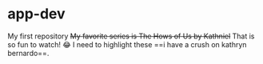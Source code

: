 # app-dev
My first repository
~~My favorite series is The Hows of Us by Kathniel~~
That is so fun to watch! :joy:
I need to highlight these ==i have a crush on kathryn bernardo==.

